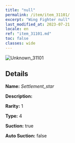 ```yaml
---
title: "null"
permalink: /item/item_31101/
excerpt: "Wing Fighter null"
last_modified_at: 2023-07-21
locale: en
ref: "item_31101.md"
toc: false
classes: wide
---
```



 ![Unknown_31101](/images/item/Settlement_star_p.png)



## Details

 **Name:** *Settlement_star* 

 **Description:** 

 **Rarity:** 1 

 **Type:** 4 

 **Suction:** true 

 **Auto Suction:** false 


